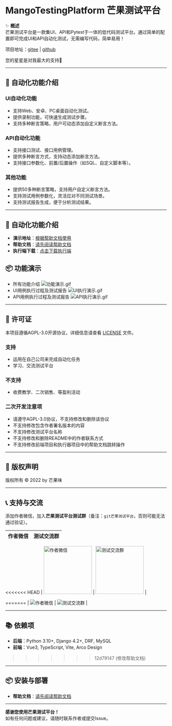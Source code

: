 # MangoTestingPlatform 芒果测试平台

✨ **概述**  
芒果测试平台是一款集UI、API和Pytest于一体的低代码测试平台。通过简单的配置即可完成UI和API自动化测试，无需编写代码，简单易用！

项目地址：[gitee](https://gitee.com/mao-peng/MangoTestingPlatform)    |    [github](https://github.com/maopengg/MangoTestingPlatform) 

您的星星是对我最大的支持💖

---

## 🚀 自动化功能介绍

### **UI自动化功能**
- 支持Web、安卓、PC桌面自动化测试。
- 提供录制功能，可快速生成测试步骤。
- 支持多种断言策略，用户可动态添加自定义断言方法。

### **API自动化功能**
- 支持接口测试、接口用例管理。
- 提供多种断言方式，支持动态添加断言方法。
- 支持接口参数化、前置/后置操作（如SQL、自定义脚本等）。

### **其他功能**
- 提供50多种断言策略，支持用户自定义断言方法。
- 支持测试用例参数化，灵活应对不同测试场景。
- 支持测试报告生成，便于分析测试结果。

---
## 🚀 自动化功能介绍

- **演示地址**：[根据帮助文档使用](http://118.196.24.189:8001/)
- **帮助文档**：[请先阅读帮助文档](http://118.196.24.189:8002/)  
- **执行端下载**：[点击下载执行端](https://www.alipan.com/s/8CmZdabwt4R)  

## 📦 功能演示
* 所有功能介绍
![功能演示.gif](功能演示.gif)
* UI用例执行过程及测试报告
![UI执行演示.gif](UI执行演示.gif)
* API用例执行过程及测试报告
![API执行演示.gif](API执行演示.gif)

---

## 📄 许可证
本项目遵循AGPL-3.0开源协议，详细信息请查看 [LICENSE](LICENSE) 文件。
### 支持
  - 运用在自己公司来完成自动化任务
  - 学习、交流测试平台
### 不支持
  - 收费教学、二次销售、等盈利活动
### 二次开发注意项
  - 请遵守AGPL-3.0协议，不支持修改和删除该协议
  - 不支持修改包含作者署名版本的内容
  - 不支持修改测试平台名称
  - 不支持修改和删除README中的作者联系方式
  - 不支持修改前端项目和执行器项目中的帮助文档跳转操作
---


## 📝 版权声明

版权所有 © 2022 by 芒果味

---

## 📞 支持与交流

添加作者微信，加入**芒果测试平台测试群**（备注：`git芒果测试平台`，否则可能无法通过验证）。

| 作者微信 | 测试交流群 |
|---------|---------|
<<<<<<< HEAD
| <img src="author.jpg" alt="作者微信" width="150"> | <img src="group.jpg" alt="测试交流群" width="150"> |

=======
| ![作者微信](author.jpg) | ![测试交流群](group.jpg) |

---

## 📚 依赖项

- **后端**：Python 3.10+, Django 4.2+, DRF, MySQL
- **前端**：Vue3, TypeScript, Vite, Arco Design
>>>>>>> 12d79147 (修改帮助文档)

---

## 📦 安装与部署
- **帮助文档**：[请先阅读帮助文档](http://118.196.24.189:8002/pages/build/docker.html)
---

**感谢您使用芒果测试平台！**  
如有任何问题或建议，请随时联系作者或提交Issue。